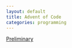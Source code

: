 ```yaml
---
layout: default
title: Advent of Code
categories: programming
---
```

<a href="https://github.com/wangzi190/projectc190/blob/master/_notebooks/2022-12-11-advent-of-code-prelim.ipynb" target="_blank">Preliminary</a>
